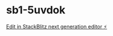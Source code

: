 # sb1-5uvdok

[Edit in StackBlitz next generation editor ⚡️](https://stackblitz.com/~/github.com/alpturedi/sb1-5uvdok)